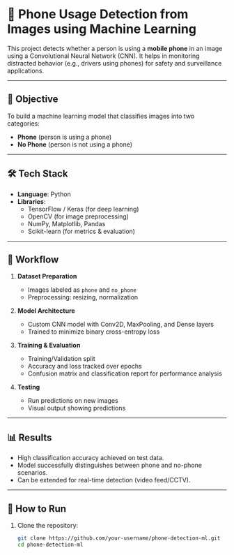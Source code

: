 # 📱 Phone Usage Detection from Images using Machine Learning

This project detects whether a person is using a **mobile phone** in an image using a Convolutional Neural Network (CNN). It helps in monitoring distracted behavior (e.g., drivers using phones) for safety and surveillance applications.

---

## 🧠 Objective

To build a machine learning model that classifies images into two categories:
- **Phone** (person is using a phone)
- **No Phone** (person is not using a phone)

---

## 🛠️ Tech Stack

- **Language**: Python
- **Libraries**:
  - TensorFlow / Keras (for deep learning)
  - OpenCV (for image preprocessing)
  - NumPy, Matplotlib, Pandas
  - Scikit-learn (for metrics & evaluation)

---

## 🧪 Workflow

1. **Dataset Preparation**
   - Images labeled as `phone` and `no_phone`
   - Preprocessing: resizing, normalization

2. **Model Architecture**
   - Custom CNN model with Conv2D, MaxPooling, and Dense layers
   - Trained to minimize binary cross-entropy loss

3. **Training & Evaluation**
   - Training/Validation split
   - Accuracy and loss tracked over epochs
   - Confusion matrix and classification report for performance analysis

4. **Testing**
   - Run predictions on new images
   - Visual output showing predictions

---

## 📊 Results

- High classification accuracy achieved on test data.
- Model successfully distinguishes between phone and no-phone scenarios.
- Can be extended for real-time detection (video feed/CCTV).

---

## 🚀 How to Run

1. Clone the repository:
   ```bash
   git clone https://github.com/your-username/phone-detection-ml.git
   cd phone-detection-ml
